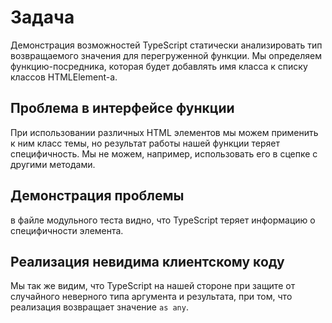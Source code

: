 # Задача

Демонстрация возможностей TypeScript статически анализировать тип возвращаемого значения для перегруженной функции. Мы определяем функцию-посредника, которая будет добавлять имя класса к списку классов HTMLElement-а.

## Проблема в интерфейсе функции

При использовании различных HTML элементов мы можем применить к ним класс темы, но результат работы нашей функции теряет специфичность. Мы не можем, например, использовать его в сцепке с другими методами.

## Демонстрация проблемы

в файле модульного теста видно, что TypeScript теряет информацию о специфичности элемента.

## Реализация невидима клиентскому коду

Мы так же видим, что TypeScript на нашей стороне при защите от случайного неверного типа аргумента и результата, при том, что реализация возвращает значение `as any`.
